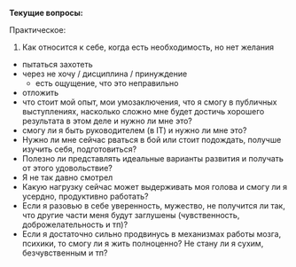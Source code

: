 **Текущие вопросы:**

Практическое:

1. Как относится к себе, когда есть необходимость, но нет желания
 - пытаться захотеть
 - через не хочу / дисциплина / принуждение
    - есть ощущение, что это неправильно
 - отложить
- что стоит мой опыт, мои умозаключения, что я смогу в публичных выступлениях, насколько сложно мне будет достичь хорошего результата в этом деле и нужно ли мне это?
- смогу ли я быть руководителем (в IT) и нужно ли мне это?
- Нужно ли мне сейчас рваться в бой или стоит подождать, получше изучить себя, подготовиться?
- Полезно ли представлять идеальные варианты развития и получать от этого удовольствие?
 - Я не так давно смотрел 
- Какую нагрузку сейчас может выдерживать моя голова и смогу ли я усердно, продуктивно работать?
- Если я разовью в себе уверенность, мужество, не получится ли так, что другие части меня будут заглушены (чувственность, доброжелательность и тп)?
- Если я достаточно сильно продвинусь в механизмах работы мозга, психики, то смогу ли я жить полноценно? Не стану ли я сухим, безчувственным и тп?